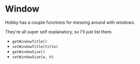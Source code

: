 # Window

Hobby has a couple functions for messing around with windows.

They're all super self explanatory, so I'll just list them.
- `getWindowTitle()`
- `setWindowTitle(title)`
- `getWindowSize()`
- `setWindowSize(w, h)`